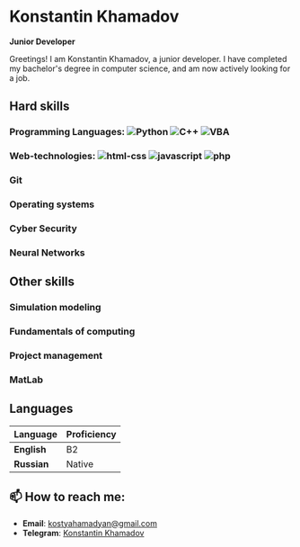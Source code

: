 # Konstantin Khamadov

**Junior Developer**

Greetings! I am Konstantin Khamadov, a junior developer. I have completed my bachelor's degree in computer science, and am now actively looking for a job.

## Hard skills

### **Programming Languages**: ![Python](https://img.shields.io/badge/PHP-777BB4?style=for-the-badge&logo=php&logoColor=white) ![C++](https://img.shields.io/badge/JavaScript-F7DF1E?style=for-the-badge&logo=javascript&logoColor=black) ![VBA](https://img.shields.io/badge/SQL-003B57?style=for-the-badge&logo=sqlite&logoColor=white)

### **Web-technologies**: ![html-css](https://img.shields.io/badge/html-css-blue) ![javascript](https://img.shields.io/badge/javascript-FFCA28?style=for-the-badge&logo=javascript&logoColor=black) ![php](https://img.shields.io/badge/php-FFCA28?style=for-the-badge&logo=php&logoColor=black)

### **Git**

### **Operating systems**

### **Cyber Security**

### **Neural Networks**

## Other skills

### **Simulation modeling**

### **Fundamentals of computing**

### **Project management**

### **MatLab**

## Languages

| Language          | Proficiency                                         |
|-------------------|-----------------------------------------------------|
| **English**       | B2                                                  |
| **Russian**       | Native                                              |

## 📫 How to reach me:
- **Email**: [kostyahamadyan@gmail.com](mailto:kostyahamadyan@gmail.com)
- **Telegram**: [Konstantin Khamadov](https://t.me/kostyahamadyan)
